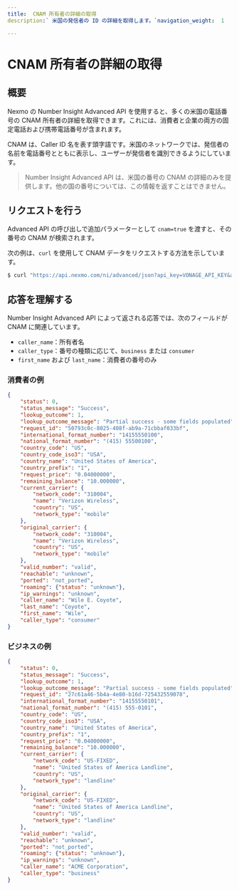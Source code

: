 ```yaml
---
title:  CNAM 所有者の詳細の取得
description:` 米国の発信者の ID の詳細を取得します。`navigation_weight:  1

---
```



CNAM 所有者の詳細の取得
==============

概要
---

Nexmo の Number Insight Advanced API を使用すると、多くの米国の電話番号の CNAM 所有者の詳細を取得できます。これには、消費者と企業の両方の固定電話および携帯電話番号が含まれます。

CNAM は、Caller ID 名を表す頭字語です。米国のネットワークでは、発信者の名前を電話番号とともに表示し、ユーザーが発信者を識別できるようにしています。

> Number Insight Advanced API は、米国の番号の CNAM の詳細のみを提供します。他の国の番号については、この情報を返すことはできません。

リクエストを行う
--------

Advanced API の呼び出しで追加パラメーターとして `cnam=true` を渡すと、その番号の CNAM が検索されます。

次の例は、`curl` を使用して CNAM データをリクエストする方法を示しています。

```bash
$ curl "https://api.nexmo.com/ni/advanced/json?api_key=VONAGE_API_KEY&api_secret=VONAGE_API_SECRET&number=14155550100&cnam=true"
```

応答を理解する
-------

Number Insight Advanced API によって返される応答では、次のフィールドが CNAM に関連しています。

* `caller_name`：所有者名
* `caller_type`：番号の種類に応じて、`business` または `consumer`
* `first_name` および `last_name`：消費者の番号のみ

### 消費者の例

```json
{
    "status": 0,
    "status_message": "Success",
    "lookup_outcome": 1,
    "lookup_outcome_message": "Partial success - some fields populated",
    "request_id": "50793c0c-8025-408f-ab9a-71cbbaf033bf",
    "international_format_number": "14155550100",
    "national_format_number": "(415) 55500100",
    "country_code": "US",
    "country_code_iso3": "USA",
    "country_name": "United States of America",
    "country_prefix": "1",
    "request_price": "0.04000000",
    "remaining_balance": "10.000000",
    "current_carrier": {
        "network_code": "310004",
        "name": "Verizon Wireless",
        "country": "US",
        "network_type": "mobile"
    },
    "original_carrier": {
        "network_code": "310004",
        "name": "Verizon Wireless",
        "country": "US",
        "network_type": "mobile"
    },
    "valid_number": "valid",
    "reachable": "unknown",
    "ported": "not_ported",
    "roaming": {"status": "unknown"},
    "ip_warnings": "unknown",
    "caller_name": "Wile E. Coyote",
    "last_name": "Coyote",
    "first_name": "Wile",
    "caller_type": "consumer"
}
```

### ビジネスの例

```json
{
    "status": 0,
    "status_message": "Success",
    "lookup_outcome": 1,
    "lookup_outcome_message": "Partial success - some fields populated",
    "request_id": "27c61a46-5b4a-4e80-b16d-725432559078",
    "international_format_number": "14155550101",
    "national_format_number": "(415) 555-0101",
    "country_code": "US",
    "country_code_iso3": "USA",
    "country_name": "United States of America",
    "country_prefix": "1",
    "request_price": "0.04000000",
    "remaining_balance": "10.000000",
    "current_carrier": {
        "network_code": "US-FIXED",
        "name": "United States of America Landline",
        "country": "US",
        "network_type": "landline"
    },
    "original_carrier": {
        "network_code": "US-FIXED",
        "name": "United States of America Landline",
        "country": "US",
        "network_type": "landline"
    },
    "valid_number": "valid",
    "reachable": "unknown",
    "ported": "not_ported",
    "roaming": {"status": "unknown"},
    "ip_warnings": "unknown",
    "caller_name": "ACME Corporation",
    "caller_type": "business"
}
```

